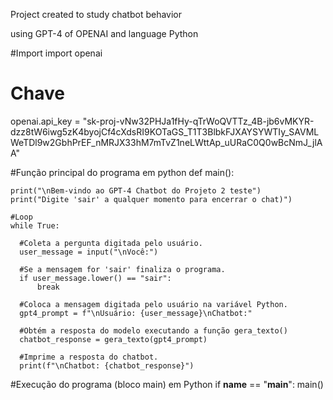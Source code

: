 Project created to study chatbot behavior

using GPT-4 of OPENAI and language Python

#Import
import openai

# Chave
openai.api_key = "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"

#Função principal do programa em python
def main():

    print("\nBem-vindo ao GPT-4 Chatbot do Projeto 2 teste")
    print("Digite 'sair' a qualquer momento para encerrar o chat)")

    #Loop
    while True:

      #Coleta a pergunta digitada pelo usuário.
      user_message = input("\nVocê:")

      #Se a mensagem for 'sair' finaliza o programa.
      if user_message.lower() == "sair":
          break

      #Coloca a mensagem digitada pelo usuário na variável Python.
      gpt4_prompt = f"\nUsuário: {user_message}\nChatbot:"

      #Obtém a resposta do modelo executando a função gera_texto()
      chatbot_response = gera_texto(gpt4_prompt)

      #Imprime a resposta do chatbot.
      print(f"\nChatbot: {chatbot_response}")

#Execução do programa (bloco main) em Python
if __name__ == "__main__":
    main()
